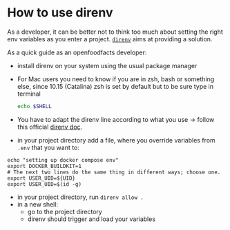 # How to use direnv

As a developer, it can be better not to think too much about setting the right env variables as you enter a project.
[`direnv`](https://direnv.net/) aims at providing a solution.

As a quick guide as an openfoodfacts developer:

- install direnv on your system using the usual package manager
- For Mac users you need to know if you are in zsh, bash or something else, since 10.15 (Catalina) zsh is set by default but to be sure type in terminal
  ```bash
  echo $SHELL
  ```

- You have to adapt the direnv line according to what you use -> follow this official [direnv doc](https://direnv.net/docs/hook.html).
- in your project directory add a file, where you override variables from `.env`
  that you want to:

```
echo "setting up docker compose env"
export DOCKER_BUILDKIT=1
# The next two lines do the same thing in different ways; choose one.
export USER_UID=${UID}
export USER_UID=$(id -g)
```

- in your project directory, run `direnv allow .`
- in a new shell:
  - go to the project directory
  - direnv should trigger and load your variables
